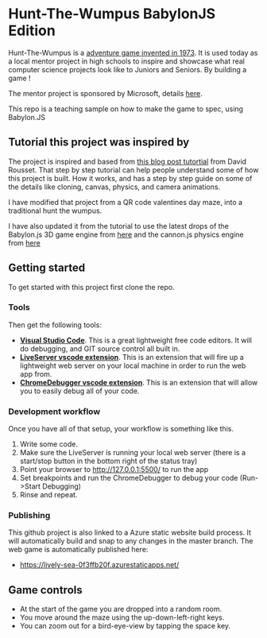# Hunt-The-Wumpus BabylonJS Edition

Hunt-The-Wumpus is a [adventure game invented in 1973](https://en.wikipedia.org/wiki/Hunt_the_Wumpus).   It is used today as a local mentor project in high schools to inspire and showcase what real computer science projects look like to Juniors and Seniors.  By building a game !

The mentor project is sponsored by Microsoft, details [here](http://aka.ms/wumpus/).

This repo is a teaching sample on how to make the game to spec, using Babylon.JS

## Tutorial this project was inspired by

The project is inspired and based from [this blog post tutortial](https://docs.microsoft.com/en-us/archive/blogs/davrous/coding4fun-tutorial-creating-a-3d-webgl-procedural-qrcode-maze-with-babylon-js) from David Rousset.    That step by step tutorial can help people understand some of how this project is built.   How it works, and has a step by step guide on some of the details like cloning, canvas, physics, and camera animations.

I have modified that project from a QR code valentines day maze, into a traditional hunt the wumpus.

I have also updated it from the tutorial to use the latest drops of the Babylon.js 3D game engine from [here](https://github.com/BabylonJS/Babylon.js) and the cannon.js physics engine from [here](https://github.com/schteppe/cannon.js/)

## Getting started

To get started with this project first clone the repo.

### Tools
Then get the following tools:

  - [**Visual Studio Code**](https://code.visualstudio.com/).  This is a great lightweight free code editors. It will do debugging, and GIT source control all built in.
  - [**LiveServer vscode extension**](https://marketplace.visualstudio.com/items?itemName=ritwickdey.LiveServer).   This is an extension that will fire up a lightweight web server on your local machine in order to run the web app from.
  - [**ChromeDebugger vscode extension**](https://marketplace.visualstudio.com/items?itemName=msjsdiag.debugger-for-chrome).  This is an extension that will allow you to easily debug all of your code.

### Development workflow
Once you have all of that setup, your workflow is something like this.

  1. Write some code.
  2. Make sure the LiveServer is running your local web server (there is a start/stop button in the bottom right of the status tray)
  3. Point your browser to http://127.0.0.1:5500/ to run the app
  4. Set breakpoints and run the ChromeDebugger to debug your code (Run->Start Debugging)
  5. Rinse and repeat.

### Publishing
This github project is also linked to a Azure static website build process.  It will automatically build and snap to any changes in the master branch.   The web game is automatically published here:

 - https://lively-sea-0f3ffb20f.azurestaticapps.net/

## Game controls

 - At the start of the game you are dropped into a random room.
 - You move around the maze using the up-down-left-right keys.   
 - You can zoom out for a bird-eye-view by tapping the space key.